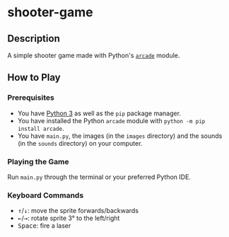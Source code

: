 # shooter-game
## Description
A simple shooter game made with Python's [`arcade`](https://arcade.academy/) module.
## How to Play
### Prerequisites
- You have [Python 3](https://python.org) as well as the `pip` package manager.
- You have installed the Python `arcade` module with `python -m pip install arcade`.
- You have `main.py`, the images (in the `images` directory) and the sounds (in the `sounds` directory) on your computer.
### Playing the Game
Run `main.py` through the terminal or your preferred Python IDE.
### Keyboard Commands
- <kbd>&#8593;</kbd>/<kbd>&#8595;</kbd>: move the sprite forwards/backwards
- <kbd>&#8592;</kbd>/<kbd>&#8594;</kbd>: rotate sprite 3&#176; to the left/right
- <kbd>Space</kbd>: fire a laser
